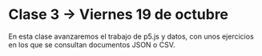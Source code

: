 # Clase 3 → Viernes 19 de octubre

En esta clase avanzaremos el trabajo de p5.js y datos, con unos ejercicios en los que se consultan documentos JSON o CSV.